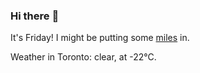 ### Hi there :wave:

It's Friday! I might be putting some [miles](https://www.strava.com/athletes/889963) in.

Weather in Toronto: clear, at -22°C.
